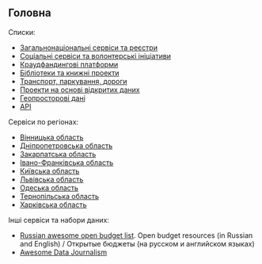 ## Головна

Списки:

* [Загальнонаціональні сервіси та реєстри](/government)
* [Соціальні сервіси та волонтерські ініціативи](/social)
* [Краудфандингові платформи](/crowdfunding)
* [Бібліотеки та книжні проекти](/books)
* [Транспорт, паркування, дороги](/transport)
* [Проекти на основі відкритих даних](/Open-Data)
* [Геопросторові дані](/geodata)
* [API](/api)

Сервіси по регіонах:

* [Вінницька область](/vinnitsa#vinnitsa)
* [Дніпропетровська область](/dnipropetrovsk)
* [Закарпатська область](/ujgorod)
* [Івано-Франківська область](/ivanoFrankivsk)
* [Київська область](/kyiv)
* [Львівська область](/lviv)
* [Одеська область](/odesa)
* [Тернопільська область](/ternopil)
* [Харківська область](/harkiv)

Інші сервіси та набори даних:

* [Russian awesome open budget list]( https://github.com/infoculture/awesome-openbudget). Open budget resources (in Russian and English) / Открытые бюджеты (на русском и английском языках)
* [Awesome Data Journalism](https://github.com/infoculture/awesome-datajournalism)